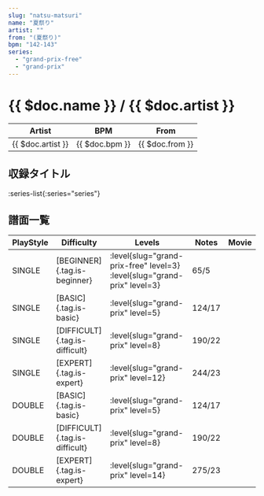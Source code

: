 ```yaml
---
slug: "natsu-matsuri"
name: "夏祭り"
artist: ""
from: "(夏祭り)"
bpm: "142-143"
series:
  - "grand-prix-free"
  - "grand-prix"
---
```


# {{ $doc.name }} / {{ $doc.artist }}

|Artist|BPM|From|
|------|---|----|
|{{ $doc.artist }}|{{ $doc.bpm }}|{{ $doc.from }}|

## 収録タイトル

:series-list{:series="series"}

## 譜面一覧

|PlayStyle|Difficulty|Levels|Notes|Movie|
|---------|----------|------|-----|-----|
|SINGLE|[BEGINNER]{.tag.is-beginner}|<div class="field is-grouped is-grouped-multiline"> :level{slug="grand-prix-free" level=3} :level{slug="grand-prix" level=3}</div>|65/5||
|SINGLE|[BASIC]{.tag.is-basic}|<div class="field is-grouped is-grouped-multiline"> :level{slug="grand-prix" level=5}</div>|124/17||
|SINGLE|[DIFFICULT]{.tag.is-difficult}|<div class="field is-grouped is-grouped-multiline"> :level{slug="grand-prix" level=8}</div>|190/22||
|SINGLE|[EXPERT]{.tag.is-expert}|<div class="field is-grouped is-grouped-multiline"> :level{slug="grand-prix" level=12}</div>|244/23||
|DOUBLE|[BASIC]{.tag.is-basic}|<div class="field is-grouped is-grouped-multiline"> :level{slug="grand-prix" level=5}</div>|124/17||
|DOUBLE|[DIFFICULT]{.tag.is-difficult}|<div class="field is-grouped is-grouped-multiline"> :level{slug="grand-prix" level=8}</div>|190/22||
|DOUBLE|[EXPERT]{.tag.is-expert}|<div class="field is-grouped is-grouped-multiline"> :level{slug="grand-prix" level=14}</div>|275/23||
